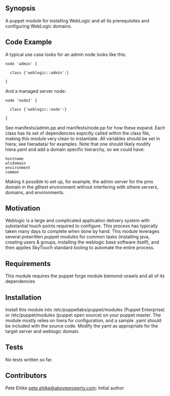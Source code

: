 ## Synopsis

A puppet module for installing WebLogic and all its prerequisites and
configuring WebLogic domains.

## Code Example

A typical use case looks for an admin node looks like this:

```
node 'admin' {

  class {'weblogic::admin':}

}
```

And a managed server node:

```
node 'node1' {

  class {'weblogic::node':}

}
```

See manifests/admin.pp and manifests/node.pp for how these expand. Each class has its
set of dependencies expicitly called within the class file, making this module very clean
to instantiate. All variables should be set in hiera; see hieradata/ for examples. Note
that one should likely modify hiera.yaml and add a domain specific hierarchy, so we could
have:

```
hostname
wlsdomain
environment
common
```

Making it possible to set up, for example, the admin server for the pms domain in the
g6test environment without interfering with othere servers, domains, and environments.


## Motivation

Weblogic is a large and complicated application delivery system with
substantial touch points required to configure. This process has typically
taken many days to complete when done by hand. This module leverages several
prewritten puppet modules for common tasks (installing java, creating users &
groups, installing the weblogic base software itself), and then applies 
SkyTouch standard tooling to automate the entire process.

## Requirements

This module requires the puppet forge module biemond-orawls and all of its
dependencies

## Installation

Install this module into /etc/puppetlabs/puppet/modules (Puppet Enterprise) or
/etc/puppet/modules (puppet open source) on your puppet master. The module
mostly relies on hiera for configuration, and a sample .yaml should be
included with the source code. Modify the yaml as appropriate for the target
server and weblogic domain.

## Tests

No tests written so far.

## Contributors

Pete Ehlke <pete.ehlke@aboveproperty.com>: Initial author

